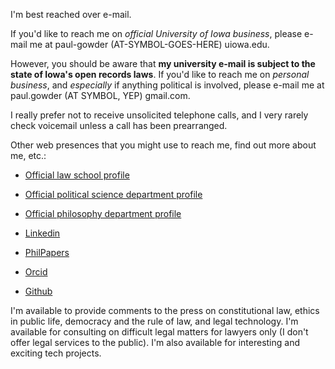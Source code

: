 I'm best reached over e-mail. 

If you'd like to reach me on *official University of Iowa business*, please e-mail me at paul-gowder (AT-SYMBOL-GOES-HERE) uiowa.edu.

However, you should be aware that **my university e-mail is subject to the state of Iowa's open records laws**. If you'd like to reach me on *personal business*, and *especially* if anything political is involved, please e-mail me at paul.gowder (AT SYMBOL, YEP) gmail.com.

I really prefer not to receive unsolicited telephone calls, and I very rarely check voicemail unless a call has been prearranged. 

Other web presences that you might use to reach me, find out more about me, etc.: 

- [Official law school profile](http://www.law.uiowa.edu/faculty/paul-gowder)

- [Official political science department profile](http://clas.uiowa.edu/polisci/people/paul-gowder)

- [Official philosophy department profile](https://clas.uiowa.edu/philosophy/people/paul-gowder)

- [Linkedin](http://www.linkedin.com/in/paulgowder)

- [PhilPapers](http://philpapers.org/profile/12056)

- [Orcid](http://orcid.org/0000-0001-7641-585X)

- [Github](https://github.com/paultopia)

I'm available to provide comments to the press on constitutional law, ethics in public life, democracy and the rule of law, and legal technology. I'm available for consulting on difficult legal matters for lawyers only (I don't offer legal services to the public). I'm also available for interesting and exciting tech projects.
